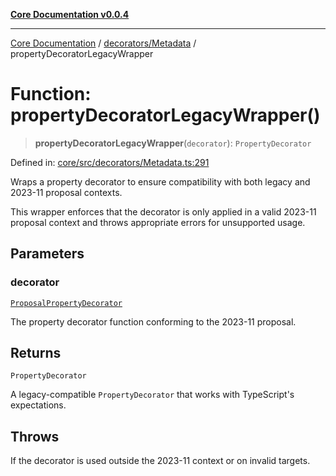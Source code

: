 [**Core Documentation v0.0.4**](../../../README.md)

***

[Core Documentation](../../../modules.md) / [decorators/Metadata](../README.md) / propertyDecoratorLegacyWrapper

# Function: propertyDecoratorLegacyWrapper()

> **propertyDecoratorLegacyWrapper**(`decorator`): `PropertyDecorator`

Defined in: [core/src/decorators/Metadata.ts:291](https://github.com/stonemjs/core/blob/8c14a336c794eb98d8513b950cb1c2786962eaaf/src/decorators/Metadata.ts#L291)

Wraps a property decorator to ensure compatibility with both legacy and 2023-11 proposal contexts.

This wrapper enforces that the decorator is only applied in a valid 2023-11 proposal context
and throws appropriate errors for unsupported usage.

## Parameters

### decorator

[`ProposalPropertyDecorator`](../../../declarations/type-aliases/ProposalPropertyDecorator.md)

The property decorator function conforming to the 2023-11 proposal.

## Returns

`PropertyDecorator`

A legacy-compatible `PropertyDecorator` that works with TypeScript's expectations.

## Throws

If the decorator is used outside the 2023-11 context or on invalid targets.
